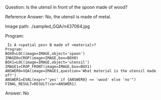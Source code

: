 Question: Is the utensil in front of the spoon made of wood?

Reference Answer: No, the utensil is made of metal.

Image path: ./sampled_GQA/n437064.jpg

Program:

```
 Is A <spatial pos> B made of <material>?
Program:
BOX0=LOC(image=IMAGE,object='spoon')
IMAGE0=CROP(image=IMAGE,box=BOX0)
BOX1=LOC(image=IMAGE,object='utensil')
IMAGE1=CROP_FRONT(image=IMAGE,box=BOX1)
ANSWER0=VQA(image=IMAGE1,question='What material is the utensil made of?')
ANSWER1=EVAL(expr="'yes' if {ANSWER0} == 'wood' else 'no'")
FINAL_RESULT=RESULT(var=ANSWER1)
```
Answer: No


